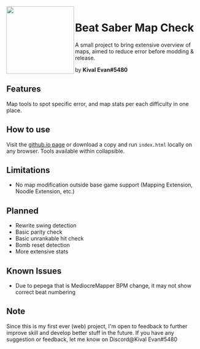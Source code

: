 <img align="left" src="https://cdn.discordapp.com/avatars/737840078281375894/975384f8ace8ab32c938cb34d8b5fdf8.png?size=256" height="176" width="176">

# Beat Saber Map Check
A small project to bring extensive overview of maps,
aimed to reduce error before modding & release.

by **Kival Evan#5480**

## Features
Map tools to spot specific error, and map stats per each difficulty in one place.

## How to use
Visit the [github.io page](https://kivalevan.github.io/BeatSaber-MapCheck/) or download a copy and run `index.html` locally on any browser. Tools available within collapsible.

## Limitations
* No map modification outside base game support (Mapping Extension, Noodle Extension, etc.)

## Planned
* Rewrite swing detection
* Basic parity check
* Basic unrankable hit check
* Bomb reset detection
* More extensive stats

## Known Issues
* Due to pepega that is MediocreMapper BPM change, it may not show correct beat numbering

## Note
Since this is my first ever (web) project, I'm open to feedback to further improve skill and develop better stuff in the future. If you have any suggestion or feedback, let me know on Discord@Kival Evan#5480